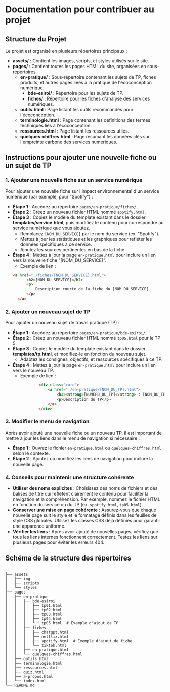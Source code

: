 # Documentation pour contribuer au projet

## Structure du Projet

Le projet est organisé en plusieurs répertoires principaux :
- **assets/** : Contient les images, scripts, et styles utilisés sur le site.
- **pages/** : Contient toutes les pages HTML du site, organisées en sous-répertoires.
    - **en-pratique/** : Sous-répertoire contenant les sujets de TP, fiches produits, et autres pages liées à la pratique de l'écoconception numérique.
        - **bde-esiroi/** : Répertoire pour les sujets de TP.
        - **fiches/** : Répertoire pour les fiches d'analyse des services numériques.
    - **outils.html** : Page listant les outils recommandés pour l'écoconception.
    - **terminologie.html** : Page contenant les définitions des termes techniques liés à l'écoconception.
    - **ressources.html** : Page listant les ressources utiles.
    - **quelques-chiffres.html** : Page résumant les données clés sur l'empreinte carbone des services numériques.

## Instructions pour ajouter une nouvelle fiche ou un sujet de TP

### 1. Ajouter une nouvelle fiche sur un service numérique

Pour ajouter une nouvelle fiche sur l'impact environnemental d'un service numérique (par exemple, pour "Spotify") :

- **Étape 1** : Accédez au répertoire `pages/en-pratique/fiches/`.
- **Étape 2** : Créez un nouveau fichier HTML nommé `spotify.html`.
- **Étape 3** : Copiez le modèle du template existant dans le dossier **templates/service.html**, puis modifiez le contenu pour correspondre au service numérique que vous ajoutez.
  - Remplacez `[NOM_DU_SERVICE]` par le nom du service (ex. "Spotify").
  - Mettez à jour les statistiques et les graphiques pour refléter les données spécifiques à ce service.
  - Ajoutez les sources pertinentes en bas de la fiche.
- **Étape 4** : Mettez à jour la page `en-pratique.html` pour inclure un lien vers la nouvelle fiche "[NOM_DU_SERVICE]".
  - Exemple de lien : 
  ```html
  <a href="./fiches/[NOM_DU_SERVICE].html">
        <h2>[NOM_DU_SERVICE]</h2>
        <p>
            Description courte de la fiche du [NOM_DU_SERVICE]
        </p>
    </a>
    ```

### 2. Ajouter un nouveau sujet de TP

Pour ajouter un nouveau sujet de travail pratique (TP) :

- **Étape 1** : Accédez au répertoire `pages/en-pratique/bde-esiroi/`.
- **Étape 2** : Créez un nouveau fichier HTML nommé `tp05.html` pour le TP 5.
- **Étape 3** : Copiez le modèle du template existant dans le dossier **templates/tp.html**, et modifiez-le en fonction du nouveau sujet.
  - Adaptez les consignes, objectifs, et ressources spécifiques à ce TP.
- **Étape 4** : Mettez à jour la page `en-pratique.html` pour inclure un lien vers le nouveau TP.
  - Exemple de lien :
    ```html
            <div class="card">
                <a href="./en-pratique/[NOM_DU_TP].html">
                    <h2><strong>[NUMERO_DU_TP]</strong> : [NOM_DU_TP]</h2>
                    <p>Description du TP</p>
                </a>
            </div>
    ```

### 3. Modifier le menu de navigation

Après avoir ajouté une nouvelle fiche ou un nouveau TP, il est important de mettre à jour les liens dans le menu de navigation si nécessaire :

- **Étape 1** : Ouvrez le fichier `en-pratique.html` ou `quelques-chiffres.html` selon le contexte.
- **Étape 2** : Ajoutez ou modifiez les liens de navigation pour inclure la nouvelle page.

### 4. Conseils pour maintenir une structure cohérente

- **Utiliser des noms explicites** : Choisissez des noms de fichiers et des balises de titre qui reflètent clairement le contenu pour faciliter la navigation et la compréhension. Par exemple, nommez le fichier HTML en fonction du service ou du TP (ex. `spotify.html`, `tp05.html`).
- **Conserver une mise en page cohérente** : Assurez-vous que chaque nouvelle page suit le style et le formatage définis dans les feuilles de style CSS globales. Utilisez les classes CSS déjà définies pour garantir une apparence uniforme.
- **Vérifier les liens** : Après avoir ajouté de nouvelles pages, vérifiez que tous les liens internes fonctionnent correctement. Testez les liens sur plusieurs pages pour éviter les erreurs 404.

## Schéma de la structure des répertoires

```plaintext
.
├── assets
│   ├── img
│   ├── scripts
│   └── styles
├── pages
│   ├── en-pratique
│   │   ├── bde-esiroi
│   │   │   ├── tp01.html
│   │   │   ├── tp02.html
│   │   │   ├── tp03.html
│   │   │   ├── tp04.html
│   │   │   └── tp05.html  # Exemple d'ajout de TP
│   │   ├── fiches
│   │   │   ├── chatgpt.html
│   │   │   ├── netflix.html
│   │   │   ├── spotify.html  # Exemple d'ajout de fiche
│   │   │   └── tiktok.html
│   │   ├── en-pratique.html
│   │   └── quelques-chiffres.html
│   ├── outils.html
│   ├── terminologie.html
│   ├── ressources.html
│   ├── quiz.html
│   ├── a-propos.html
│   └── index.html
└── README.md
```